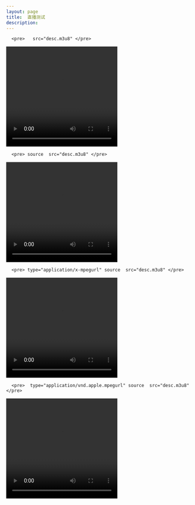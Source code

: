 ```yaml
---
layout: page
title:  直播测试
description: 
---
```



<meta name="viewport" content="width=device-width, initial-scale=1.0">

<p id="UA"></p>


      <pre>   src="desc.m3u8" </pre>

<video controls width="300" height="270" src="desc.m3u8"></video>

      <pre> source  src="desc.m3u8" </pre>

<video  controls width="300" height="270"><source  src="desc.m3u8"> </video>

      <pre> type="application/x-mpegurl" source  src="desc.m3u8" </pre>

<video  type="application/x-mpegurl" controls width="300" height="270"><source  src="desc.m3u8"> </video>
      
      <pre>  type="application/vnd.apple.mpegurl" source  src="desc.m3u8" </pre>

<video  type="application/vnd.apple.mpegurl" controls width="300" height="270"><source  src="desc.m3u8"> </video>
      


 <script type="text/javascript">
      document.getElementById('UA').innerHTML=window.navigator.userAgent;
 </script>
